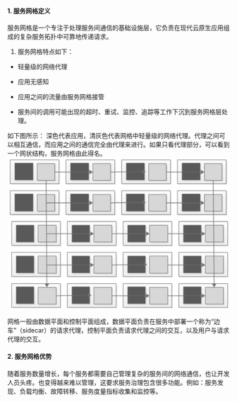 #### 1. 服务网格定义
服务网格是一个专注于处理服务间通信的基础设施层，它负责在现代云原生应用组成的复杂服务拓扑中可靠地传递请求。


1. 服务网格特点如下：

- 轻量级的网络代理

- 应用无感知

- 应用之间的流量由服务网格接管

- 服务间的调用可能出现的超时、重试、监控、追踪等工作下沉到服务网格层处理。

如下图所示： 深色代表应用，清灰色代表网格中轻量级的网络代理。代理之间可以相互通信，而应用之间的通信完全由代理来进行。如果只看代理部分，可以看到一个网状结构，服务网格由此得名。
![](../uploads/istio/images/m_b5e951e8e9a44f01967037f0ee2dbd11_r.png)

网格一般由数据平面和控制平面组成，数据平面负责在服务中部署一个称为“边车”（sidecar）的请求代理，控制平面负责请求代理之间的交互，以及用户与请求代理的交互。

#### 2. 服务网格优势
随着服务数量增长，每个服务都需要自己管理复杂的服务间的网络通信，也让开发人员头疼。也变得越来难以管理，这要求服务治理包含很多功能。例如：服务发现、负载均衡、故障转移、服务度量指标收集和监控等。